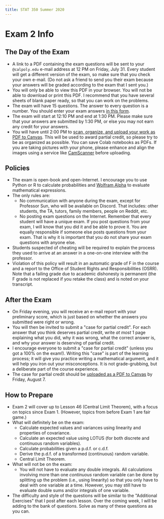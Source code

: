 ```yaml
---
title: STAT 350 Summer 2020
---
```

# Exam 2 Info

## The Day of the Exam

- A link to a PDF containing the exam questions will be sent to your `@calpoly.edu` e-mail address at 12 PM on Friday, July 31. 
Every student will get a different version of the exam, so make sure that you check your own e-mail. (Do not ask a friend to send you 
their exam because your answers will be graded according to the exam that I sent you.)
- You will only be able to view this PDF in your browser. You will not be able to download or print this PDF. I recommend that you 
have several sheets of blank paper ready, so that you can work on the problems.
- The exam will have 15 questions. The answer to every question is a number. 
You should enter your exam answers [in this form](https://forms.gle/ga3WadQM66qavinD9). 
- The exam will start at 12:10 PM and end at 1:30 PM. Please make sure that your answers are submitted by 1:30 PM, or else you 
may not earn any credit for your answers.
- You will have until 2:00 PM to [scan, organize, and upload your work as PDF to Canvas](https://canvas.calpoly.edu/courses/25458/assignments/108470). 
This will be used to award partial credit, so please try to be as organized as possible. You can save Colab notebooks as PDFs. 
If you are taking pictures with your phone, please enhance and align the images using a service like 
[CamScanner](https://www.camscanner.com/) before uploading.

## Policies

- The exam is open-book and open-Internet. I encourage you to use Python or R to calculate probabilities and 
[Wolfram Alpha](http://www.wolframalpha.com) to evaluate mathematical expressions.
- The only rules are:
    - No communication with anyone during the exam, except for Professor Sun, who will be available on Discord. 
That includes: other students, the TA, tutors, family members, people on Reddit, etc. 
    - No posting exam questions on the Internet. Remember that every student will have a unique exam. 
If you post questions from your exam, I will know that you did it and be able to prove it. You are equally
responsible if someone else posts questions from your exam. That is why it is important that you do not share 
your exam questions with anyone else.
- Students suspected of cheating will be required to explain the process they used to arrive at an answer 
in a one-on-one interview with the professor.
- Violation of this policy will result in an automatic grade of F in the course and a report to the Office of Student 
Rights and Responsibilities (OSRR). Note that a failing grade due to academic dishonesty is permanent (the F grade 
is not replaced if you retake the class) and is noted on your transcript.

## After the Exam

- On Friday evening, you will receive an e-mail report with your preliminary score, which is just based on whether the answers 
you submitted were right or wrong.
- You will then be invited to submit a "case for partial credit". For each answer that you think deserves partial credit, 
write _at most_ 1 page explaining what you did, why it was wrong, what the correct answer is, and why your answer is 
deserving of partial credit. 
- I encourage everyone to submit a "case for partial credit" (unless you got a 100% on the exam!).
Writing this "case" is part of the learning process; it will give you practice writing a mathematical argument, and it will 
help you iron out your misconceptions. It is not grade-grubbing, but a deliberate part of the course experience.
- The case for partial credit should be [uploaded as a PDF to Canvas](https://canvas.calpoly.edu/courses/25458/assignments/108471) by 
Friday, August 7.

## How to Prepare

- Exam 2 will cover up to Lesson 46 (Central Limit Theorem), with a focus on topics since Exam 1. 
(However, topics from before Exam 1 are fair game.)
- What will definitely be on the exam:
    - Calculate expected values and variances using linearity and properties of covariance.
    - Calculate an expected value using LOTUS (for both discrete and continuous random variables).
    - Calculate probabilities given a p.d.f. or c.d.f.
    - Derive the p.d.f. of a transformed (continuous) random variable.
    - Central Limit Theorem.
- What will not be on the exam:
    - You will not have to evaluate any double integrals. All calculations involving more than one 
    _continuous_ random variable can be done by splitting up the problem (i.e., using linearity) so that 
    you only have to deal with one variable at a time. However, you may still have to 
    evaluate double sums and/or integrals of one variable.
- The difficulty and style of the questions will be similar to the "Additional Exercises" that I post after each lesson. 
Over the coming week, I will be adding to the bank of questions. Solve as many of these questions as you can.

